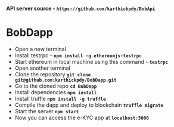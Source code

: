 
#### API server source - **``` https://github.com/karthickpdy/BobApi ```**

# BobDapp

- Open a new terminal
- Install testrpc - **``` npm install -g ethereumjs-testrpc ```**
- Start ethereum in local machine using this command - **``` testrpc ```**
- Open another terminal
- Clone the repository **``` git clone git@github.com:karthickpdy/BobDapp.git ```**
- Go to the cloned repo **``` cd BobDapp ```**
- Install dependencies **``` npm install ```**
- Install truffle **``` npm install -g truffle ```**
- Compile the dapp and deploy to blockchain **``` truffle migrate ```**
- Start the server **``` npm start ```**
- Now you can access the e-KYC app at **``` localhost:3000 ```**
